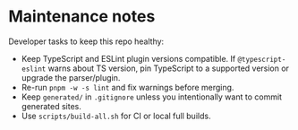 # Maintenance notes

Developer tasks to keep this repo healthy:

- Keep TypeScript and ESLint plugin versions compatible. If `@typescript-eslint` warns about TS version, pin TypeScript to a supported version or upgrade the parser/plugin.
- Re-run `pnpm -w -s lint` and fix warnings before merging.
- Keep `generated/` in `.gitignore` unless you intentionally want to commit generated sites.
- Use `scripts/build-all.sh` for CI or local full builds.
